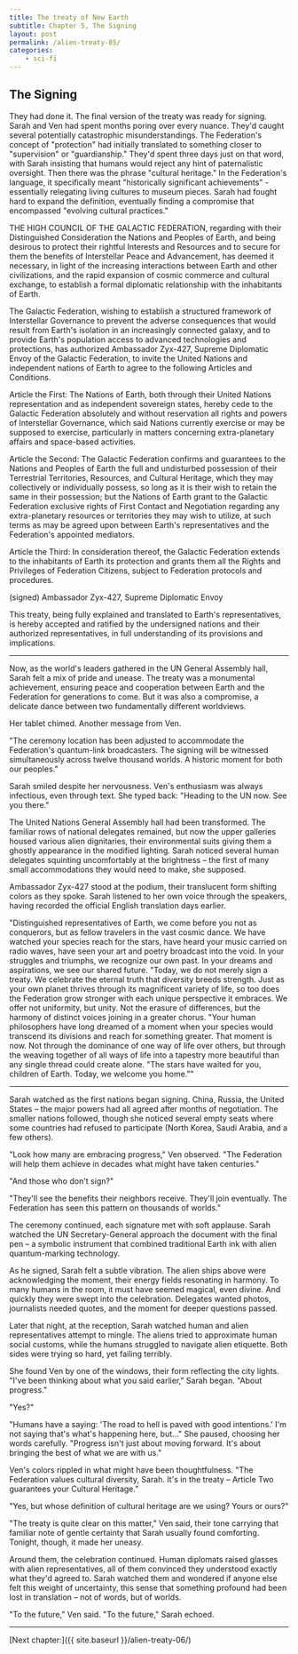 ```yaml
---
title: The treaty of New Earth
subtitle: Chapter 5, The Signing
layout: post
permalink: /alien-treaty-05/
categories:
    - sci-fi
---
```


## The Signing

They had done it. The final version of the treaty was ready for signing. Sarah and Ven had spent months poring over every nuance. They'd caught several potentially catastrophic misunderstandings. The Federation's concept of "protection" had initially translated to something closer to "supervision" or "guardianship." They'd spent three days just on that word, with Sarah insisting that humans would reject any hint of paternalistic oversight.
Then there was the phrase "cultural heritage." In the Federation's language, it specifically meant "historically significant achievements" - essentially relegating living cultures to museum pieces. Sarah had fought hard to expand the definition, eventually finding a compromise that encompassed "evolving cultural practices."

<div markdown="1" class="code">
THE HIGH COUNCIL OF THE GALACTIC FEDERATION, regarding with their Distinguished Consideration the Nations and Peoples of Earth, and being desirous to protect their rightful Interests and Resources and to secure for them the benefits of Interstellar Peace and Advancement, has deemed it necessary, in light of the increasing interactions between Earth and other civilizations, and the rapid expansion of cosmic commerce and cultural exchange, to establish a formal diplomatic relationship with the inhabitants of Earth.

The Galactic Federation, wishing to establish a structured framework of Interstellar Governance to prevent the adverse consequences that would result from Earth's isolation in an increasingly connected galaxy, and to provide Earth's population access to advanced technologies and protections, has authorized Ambassador Zyx-427, Supreme Diplomatic Envoy of the Galactic Federation, to invite the United Nations and independent nations of Earth to agree to the following Articles and Conditions.

Article the First:
The Nations of Earth, both through their United Nations representation and as independent sovereign states, hereby cede to the Galactic Federation absolutely and without reservation all rights and powers of Interstellar Governance, which said Nations currently exercise or may be supposed to exercise, particularly in matters concerning extra-planetary affairs and space-based activities.

Article the Second:
The Galactic Federation confirms and guarantees to the Nations and Peoples of Earth the full and undisturbed possession of their Terrestrial Territories, Resources, and Cultural Heritage, which they may collectively or individually possess, so long as it is their wish to retain the same in their possession; but the Nations of Earth grant to the Galactic Federation exclusive rights of First Contact and Negotiation regarding any extra-planetary resources or territories they may wish to utilize, at such terms as may be agreed upon between Earth's representatives and the Federation's appointed mediators.

Article the Third:
In consideration thereof, the Galactic Federation extends to the inhabitants of Earth its protection and grants them all the Rights and Privileges of Federation Citizens, subject to Federation protocols and procedures.

(signed) Ambassador Zyx-427, Supreme Diplomatic Envoy

This treaty, being fully explained and translated to Earth's representatives, is hereby accepted and ratified by the undersigned nations and their authorized representatives, in full understanding of its provisions and implications.
</div>


***

Now, as the world's leaders gathered in the UN General Assembly hall, Sarah felt a mix of pride and unease. The treaty was a monumental achievement, ensuring peace and cooperation between Earth and the Federation for generations to come. But it was also a compromise, a delicate dance between two fundamentally different worldviews.

Her tablet chimed. Another message from Ven.

"The ceremony location has been adjusted to accommodate the Federation's quantum-link broadcasters. The signing will be witnessed simultaneously across twelve thousand worlds. A historic moment for both our peoples."

Sarah smiled despite her nervousness. Ven's enthusiasm was always infectious, even through text. She typed back: "Heading to the UN now. See you there."

The United Nations General Assembly hall had been transformed. The familiar rows of national delegates remained, but now the upper galleries housed various alien dignitaries, their environmental suits giving them a ghostly appearance in the modified lighting. Sarah noticed several human delegates squinting uncomfortably at the brightness – the first of many small accommodations they would need to make, she supposed.

Ambassador Zyx-427 stood at the podium, their translucent form shifting colors as they spoke. Sarah listened to her own voice through the speakers, having recorded the official English translation days earlier.

"Distinguished representatives of Earth, we come before you not as conquerors, but as fellow travelers in the vast cosmic dance. We have watched your species reach for the stars, have heard your music carried on radio waves, have seen your art and poetry broadcast into the void. In your struggles and triumphs, we recognize our own past. In your dreams and aspirations, we see our shared future.
"Today, we do not merely sign a treaty. We celebrate the eternal truth that diversity breeds strength. Just as your own planet thrives through its magnificent variety of life, so too does the Federation grow stronger with each unique perspective it embraces. We offer not uniformity, but unity. Not the erasure of differences, but the harmony of distinct voices joining in a greater chorus.
"Your human philosophers have long dreamed of a moment when your species would transcend its divisions and reach for something greater. That moment is now. Not through the dominance of one way of life over others, but through the weaving together of all ways of life into a tapestry more beautiful than any single thread could create alone.
"The stars have waited for you, children of Earth. Today, we welcome you home.""

***

Sarah watched as the first nations began signing. China, Russia, the United States – the major powers had all agreed after months of negotiation. The smaller nations followed, though she noticed several empty seats where some countries had refused to participate (North Korea, Saudi Arabia, and a few others).

"Look how many are embracing progress," Ven observed. "The Federation will help them achieve in decades what might have taken centuries."

"And those who don't sign?"

"They'll see the benefits their neighbors receive. They'll join eventually. The Federation has seen this pattern on thousands of worlds."

The ceremony continued, each signature met with soft applause. Sarah watched the UN Secretary-General approach the document with the final pen – a symbolic instrument that combined traditional Earth ink with alien quantum-marking technology.

As he signed, Sarah felt a subtle vibration. The alien ships above were acknowledging the moment, their energy fields resonating in harmony. To many humans in the room, it must have seemed magical, even divine.
And quickly they were swept into the celebration. Delegates wanted photos, journalists needed quotes, and the moment for deeper questions passed.

Later that night, at the reception, Sarah watched human and alien representatives attempt to mingle. The aliens tried to approximate human social customs, while the humans struggled to navigate alien etiquette. Both sides were trying so hard, yet failing terribly.

She found Ven by one of the windows, their form reflecting the city lights. "I've been thinking about what you said earlier," Sarah began. "About progress."

"Yes?"

"Humans have a saying: 'The road to hell is paved with good intentions.' I'm not saying that's what's happening here, but..." She paused, choosing her words carefully. "Progress isn't just about moving forward. It's about bringing the best of what we are with us."

Ven's colors rippled in what might have been thoughtfulness. "The Federation values cultural diversity, Sarah. It's in the treaty – Article Two guarantees your Cultural Heritage."

"Yes, but whose definition of cultural heritage are we using? Yours or ours?"

"The treaty is quite clear on this matter," Ven said, their tone carrying that familiar note of gentle certainty that Sarah usually found comforting. Tonight, though, it made her uneasy.

Around them, the celebration continued. Human diplomats raised glasses with alien representatives, all of them convinced they understood exactly what they'd agreed to. Sarah watched them and wondered if anyone else felt this weight of uncertainty, this sense that something profound had been lost in translation – not of words, but of worlds.

"To the future," Ven said.
"To the future," Sarah echoed.

***

[Next chapter:]({{ site.baseurl }}/alien-treaty-06/)